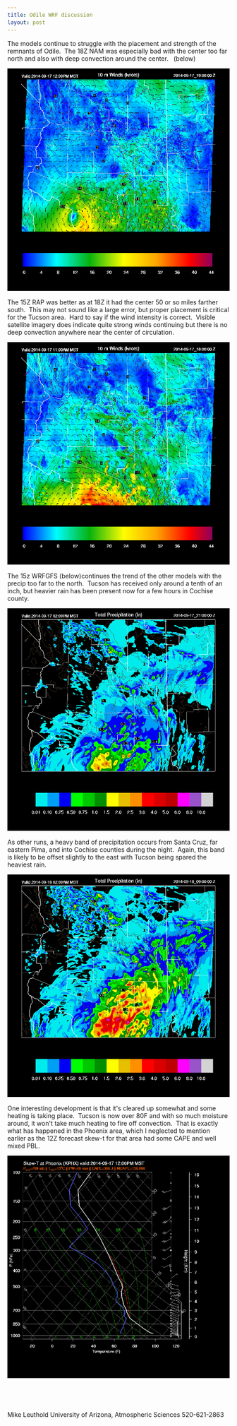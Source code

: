 ```yaml
---
title: Odile WRF discussion
layout: post
---
```


The models continue to struggle with the placement and strength of the remnants of Odile.  The 18Z NAM was especially bad with the center too far north and also with deep convection around the center.   (below)

![18z_wrfnam_10mwind](images/2014-09-18/18z_wrfnam_10mwind.gif)

The 15Z RAP was better as at 18Z it had the center 50 or so miles farther south.  This may not sound like a large error, but proper placement is critical for the Tucson area.  Hard to say if the wind intensity is correct.  Visible satellite imagery does indicate quite strong winds continuing but there is no deep convection anywhere near the center of circulation.

![15z_wrfrap_10mwind](images/2014-09-18/15z_wrfrap_10mwind.gif)

The 15z WRFGFS (below)continues the trend of the other models with the precip too far to the north.  Tucson has received only around a tenth of an inch, but heavier rain has been present now for a few hours in Cochise county. 

![15z_wrfgfs_precip_21z](images/2014-09-18/15z_wrfgfs_precip_21z.gif)

As other runs, a heavy band of precipitation occurs from Santa Cruz, far eastern Pima, and into Cochise counties during the night.  Again, this band is likely to be offset slightly to the east with Tucson being spared the heaviest rain.   

![15z_wrfgfs_precip_9z](images/2014-09-18/15z_wrfgfs_precip_9z.gif)

One interesting development is that it's cleared up somewhat and some heating is taking place.  Tucson is now over 80F and with so much moisture around, it won't take much heating to fire off convection.  That is exactly what has happened in the Phoenix area, which I neglected to mention earlier as the 12Z forecast skew-t for that area had some CAPE and well mixed PBL.

![skewt](images/2014-09-18/skewt.gif)

  
-- 
Mike Leuthold
University of Arizona, Atmospheric Sciences
520-621-2863
